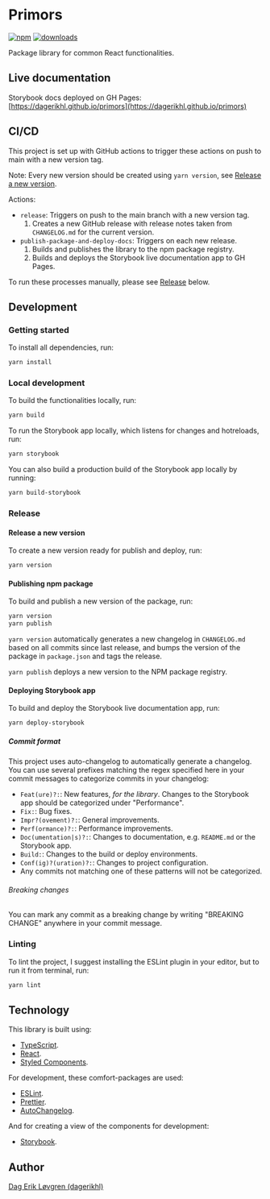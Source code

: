 # Primors

[![npm](https://img.shields.io/npm/v/primors.svg?maxAge=2592000)](https://www.npmjs.com/package/primors)
[![downloads](https://img.shields.io/npm/dt/primors.svg?maxAge=2592000)](https://www.npmjs.com/package/primors)

Package library for common React functionalities.

## Live documentation

Storybook docs deployed on GH Pages: [https://dagerikhl.github.io/primors](https://dagerikhl.github.io/primors)

## CI/CD

This project is set up with GitHub actions to trigger these actions on push to main with a new version tag.

Note: Every new version should be created using `yarn version`, see [Release a new version](#release-a-new-version).

Actions:

- `release`: Triggers on push to the main branch with a new version tag.
  1. Creates a new GitHub release with release notes taken from `CHANGELOG.md` for the current version.
- `publish-package-and-deploy-docs`: Triggers on each new release.
  1. Builds and publishes the library to the npm package registry.
  2. Builds and deploys the Storybook live documentation app to GH Pages.

To run these processes manually, please see [Release](#release) below.

## Development

### Getting started

To install all dependencies, run:

```sh
yarn install
```

### Local development

To build the functionalities locally, run:

```sh
yarn build
```

To run the Storybook app locally, which listens for changes and hotreloads, run:

```sh
yarn storybook
```

You can also build a production build of the Storybook app locally by running:

```sh
yarn build-storybook
```

### Release

#### Release a new version

To create a new version ready for publish and deploy, run:

```sh
yarn version
```

#### Publishing npm package

To build and publish a new version of the package, run:

```sh
yarn version
yarn publish
```

`yarn version` automatically generates a new changelog in `CHANGELOG.md` based on all commits since last release, and bumps the version of the package in `package.json` and tags the release.

`yarn publish` deploys a new version to the NPM package registry.

#### Deploying Storybook app

To build and deploy the Storybook live documentation app, run:

```sh
yarn deploy-storybook
```

##### Commit format

This project uses auto-changelog to automatically generate a changelog. You can use several prefixes matching the regex specified here in your commit messages to categorize commits in your changelog:

- `Feat(ure)?:`: New features, _for the library_. Changes to the Storybook app should be categorized under "Performance".
- `Fix:`: Bug fixes.
- `Impr?(ovement)?:`: General improvements.
- `Perf(ormance)?:`: Performance improvements.
- `Doc(umentation|s)?:`: Changes to documentation, e.g. `README.md` or the Storybook app.
- `Build:`: Changes to the build or deploy environments.
- `Conf(ig)?(uration)?:`: Changes to project configuration.
- Any commits not matching one of these patterns will not be categorized.

###### Breaking changes

You can mark any commit as a breaking change by writing "BREAKING CHANGE" anywhere in your commit message.

### Linting

To lint the project, I suggest installing the ESLint plugin in your editor, but to run it from terminal, run:

```sh
yarn lint
```

## Technology

This library is built using:

- [TypeScript](https://www.typescriptlang.org/).
- [React](https://reactjs.org/).
- [Styled Components](https://styled-components.com/).

For development, these comfort-packages are used:

- [ESLint](https://eslint.org/).
- [Prettier](https://prettier.io/).
- [AutoChangelog](https://github.com/CookPete/auto-changelog/).

And for creating a view of the components for development:

- [Storybook](https://storybook.js.org/).

## Author

[Dag Erik Løvgren (dagerikhl)](https://github.com/dagerikhl)
